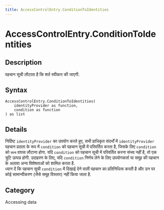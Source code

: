 ```yaml
---
title: AccessControlEntry.ConditionToIdentities
---
```


# AccessControlEntry.ConditionToIdentities


## Description

पहचान सूची लौटाता है कि शर्त स्वीकार की जाएगी.


## Syntax

```powerquery
AccessControlEntry.ConditionToIdentities(
    identityProvider as function,
    condition as function
) as list
```


## Details

निर्दिष्ट <code>identityProvider</code> का उपयोग करते हुए, सभी प्राधिकृत संदर्भों में <code>identityProvider</code> पहचान प्रदाता के रूप में <code>condition</code> को पहचान सूची में परिवर्तित करता है, जिसके लिए <code>condition</code> को <code>सत्य</code> वापस लौटाना होगा. यदि <code>condition</code> को पहचान सूची में परिवर्तित करना संभव नहीं है, तो एक त्रुटि उत्पन्न होगी. उदाहरण के लिए, यदि <code>condition</code> निर्णय लेने के लिए उपयोगकर्ता या समूह की पहचान के अलावा अन्य विशेषताओं को शामिल करता है.<br />    ध्यान दें कि पहचान सूची <code>condition</code> में दिखाई देने वाली पहचान का प्रतिनिधित्व करती है और उन पर कोई सामान्यीकरण (जैसे समूह विस्तार) नहीं किया जाता है.<br />



## Category
Accessing data
